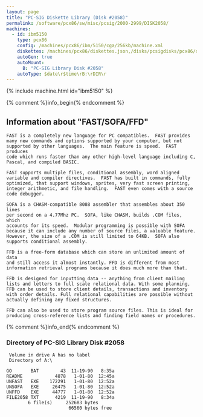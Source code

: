 ```yaml
---
layout: page
title: "PC-SIG Diskette Library (Disk #2058)"
permalink: /software/pcx86/sw/misc/pcsig/2000-2999/DISK2058/
machines:
  - id: ibm5150
    type: pcx86
    config: /machines/pcx86/ibm/5150/cga/256kb/machine.xml
    diskettes: /machines/pcx86/diskettes.json,/disks/pcsigdisks/pcx86/diskettes.json
    autoGen: true
    autoMount:
      B: "PC-SIG Library Disk #2058"
    autoType: $date\r$time\rB:\rDIR\r
---
```


{% include machine.html id="ibm5150" %}

{% comment %}info_begin{% endcomment %}

## Information about "FAST/SOFA/FFD"

    FAST is a completely new language for PC compatibles.  FAST provides
    many new commands and options supported by your computer, but not
    supported by other languages.  The main feature is speed.  FAST produces
    code which runs faster than any other high-level language including C,
    Pascal, and compiled BASIC.
    
    FAST supports multiple files, conditional assembly, word aligned
    variable and compiler directives.  FAST has built in commands, fully
    optimized, that support windows, sprites, very fast screen printing,
    integer arithmetic, and file handling.  FAST even comes with a source
    code debugger.
    
    SOFA is a CHASM-compatible 8088 assembler that assembles about 350 lines
    per second on a 4.77Mhz PC.  SOFA, like CHASM, builds .COM files, which
    accounts for its speed.  Modular programming is possible with SOFA
    because it can include any number of source files, a valuable feature.
    However, the size of a .COM is still limited to 64KB.  SOFA also
    supports conditional assembly.
    
    FFD is a free-form database which can store an unlimited amount of data
    and still access it almost instantly. FFD is different from most
    information retrieval programs because it does much more than that.
    
    FFD is designed for inputting data -- anything from client mailing
    lists and letters to full scale relational data. With some planning,
    FFD can be used to store client details, transactions and inventory
    with order details. Full relational capabilities are possible without
    actually defining any fixed structures.
    
    FFD can also be used to store program source files. This is ideal for
    producing cross-reference lists and finding field names or procedures.
{% comment %}info_end{% endcomment %}


### Directory of PC-SIG Library Disk #2058

     Volume in drive A has no label
     Directory of A:\

    GO       BAT        43  11-19-90   8:35a
    README            4878   1-01-80  12:45a
    UNFAST   EXE    172291   1-01-80  12:52a
    UNSOFA   EXE     26475   1-01-80  12:52a
    UNFFD    EXE     44777   1-01-80  12:52a
    FILE2058 TXT      4219  11-19-90   8:34a
            6 file(s)     252683 bytes
                           66560 bytes free
